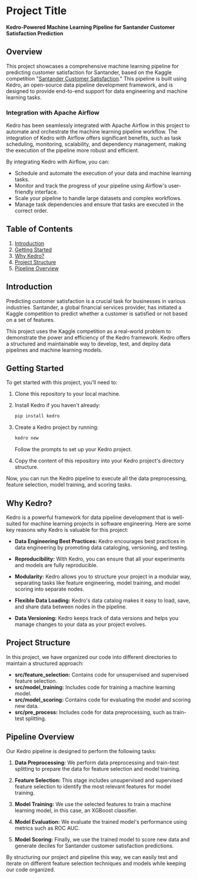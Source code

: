 # Project Title

**Kedro-Powered Machine Learning Pipeline for Santander Customer Satisfaction Prediction**

## Overview

This project showcases a comprehensive machine learning pipeline for predicting customer satisfaction for Santander, based on the Kaggle competition "[Santander Customer Satisfaction](https://www.kaggle.com/c/santander-customer-satisfaction)." This pipeline is built using Kedro, an open-source data pipeline development framework, and is designed to provide end-to-end support for data engineering and machine learning tasks.

### Integration with Apache Airflow

Kedro has been seamlessly integrated with Apache Airflow in this project to automate and orchestrate the machine learning pipeline workflow. The integration of Kedro with Airflow offers significant benefits, such as task scheduling, monitoring, scalability, and dependency management, making the execution of the pipeline more robust and efficient.

By integrating Kedro with Airflow, you can:

- Schedule and automate the execution of your data and machine learning tasks.
- Monitor and track the progress of your pipeline using Airflow's user-friendly interface.
- Scale your pipeline to handle large datasets and complex workflows.
- Manage task dependencies and ensure that tasks are executed in the correct order.

## Table of Contents

1. [Introduction](#introduction)
2. [Getting Started](#getting-started)
3. [Why Kedro?](#why-kedro)
4. [Project Structure](#project-structure)
5. [Pipeline Overview](#pipeline-overview)

## Introduction

Predicting customer satisfaction is a crucial task for businesses in various industries. Santander, a global financial services provider, has initiated a Kaggle competition to predict whether a customer is satisfied or not based on a set of features.

This project uses the Kaggle competition as a real-world problem to demonstrate the power and efficiency of the Kedro framework. Kedro offers a structured and maintainable way to develop, test, and deploy data pipelines and machine learning models.

## Getting Started

To get started with this project, you'll need to:

1. Clone this repository to your local machine.
2. Install Kedro if you haven't already:
   
   ```bash
   pip install kedro
   ```
   
3. Create a Kedro project by running:
   
   ```bash
   kedro new
   ```
   
   Follow the prompts to set up your Kedro project.
   
4. Copy the content of this repository into your Kedro project's directory structure.

Now, you can run the Kedro pipeline to execute all the data preprocessing, feature selection, model training, and scoring tasks.

## Why Kedro?

Kedro is a powerful framework for data pipeline development that is well-suited for machine learning projects in software engineering. Here are some key reasons why Kedro is valuable for this project:

- **Data Engineering Best Practices:** Kedro encourages best practices in data engineering by promoting data cataloging, versioning, and testing.

- **Reproducibility:** With Kedro, you can ensure that all your experiments and models are fully reproducible.

- **Modularity:** Kedro allows you to structure your project in a modular way, separating tasks like feature engineering, model training, and model scoring into separate nodes.

- **Flexible Data Loading:** Kedro's data catalog makes it easy to load, save, and share data between nodes in the pipeline.

- **Data Versioning:** Kedro keeps track of data versions and helps you manage changes to your data as your project evolves.

## Project Structure

In this project, we have organized our code into different directories to maintain a structured approach:

- **src/feature_selection:** Contains code for unsupervised and supervised feature selection.
- **src/model_training:** Includes code for training a machine learning model.
- **src/model_scoring:** Contains code for evaluating the model and scoring new data.
- **src/pre_process:** Includes code for data preprocessing, such as train-test splitting.

## Pipeline Overview

Our Kedro pipeline is designed to perform the following tasks:

1. **Data Preprocessing:** We perform data preprocessing and train-test splitting to prepare the data for feature selection and model training.

2. **Feature Selection:** This stage includes unsupervised and supervised feature selection to identify the most relevant features for model training.

3. **Model Training:** We use the selected features to train a machine learning model, in this case, an XGBoost classifier.

4. **Model Evaluation:** We evaluate the trained model's performance using metrics such as ROC AUC.

5. **Model Scoring:** Finally, we use the trained model to score new data and generate deciles for Santander customer satisfaction predictions.

By structuring our project and pipeline this way, we can easily test and iterate on different feature selection techniques and models while keeping our code organized.
